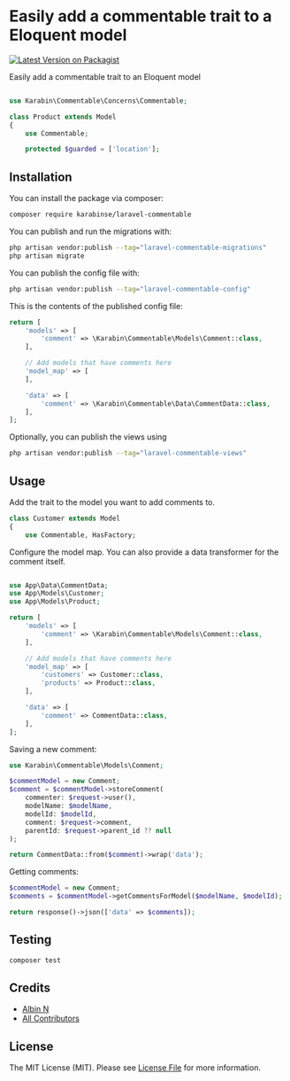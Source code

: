 # Easily add a commentable trait to a Eloquent model

[![Latest Version on Packagist](https://img.shields.io/packagist/v/karabinse/laravel-commentable.svg?style=flat-square)](https://packagist.org/packages/karabinse/laravel-commentable)


Easily add a commentable trait to an Eloquent model

```php

use Karabin\Commentable\Concerns\Commentable;

class Product extends Model
{
    use Commentable;

    protected $guarded = ['location'];

```

## Installation

You can install the package via composer:

```bash
composer require karabinse/laravel-commentable
```

You can publish and run the migrations with:

```bash
php artisan vendor:publish --tag="laravel-commentable-migrations"
php artisan migrate
```

You can publish the config file with:

```bash
php artisan vendor:publish --tag="laravel-commentable-config"
```

This is the contents of the published config file:

```php
return [
    'models' => [
        'comment' => \Karabin\Commentable\Models\Comment::class,
    ],

    // Add models that have comments here
    'model_map' => [
    ],

    'data' => [
        'comment' => \Karabin\Commentable\Data\CommentData::class,
    ],
];

```

Optionally, you can publish the views using

```bash
php artisan vendor:publish --tag="laravel-commentable-views"
```

## Usage

Add the trait to the model you want to add comments to.
```php
class Customer extends Model
{
    use Commentable, HasFactory;
```

Configure the model map. You can also provide a data transformer for the comment itself.
```php

use App\Data\CommentData;
use App\Models\Customer;
use App\Models\Product;

return [
    'models' => [
        'comment' => \Karabin\Commentable\Models\Comment::class,
    ],

    // Add models that have comments here
    'model_map' => [
        'customers' => Customer::class,
        'products' => Product::class,
    ],

    'data' => [
        'comment' => CommentData::class,
    ],
];
```

Saving a new comment:
```php
use Karabin\Commentable\Models\Comment;

$commentModel = new Comment;
$comment = $commentModel->storeComment(
    commenter: $request->user(),
    modelName: $modelName,
    modelId: $modelId,
    comment: $request->comment,
    parentId: $request->parent_id ?? null
);

return CommentData::from($comment)->wrap('data');

```

Getting comments:

```php
$commentModel = new Comment;
$comments = $commentModel->getCommentsForModel($modelName, $modelId);

return response()->json(['data' => $comments]);
```

## Testing

```bash
composer test
```


## Credits

- [Albin N](https://github.com/nivv)
- [All Contributors](../../contributors)

## License

The MIT License (MIT). Please see [License File](LICENSE.md) for more information.
